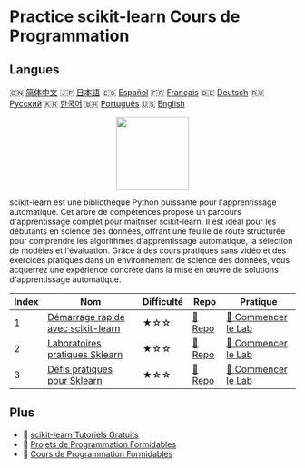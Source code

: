# Practice scikit-learn Cours de Programmation

## Langues

🇨🇳 [简体中文](README_zh.md) 🇯🇵 [日本語](README_ja.md) 🇪🇸 [Español](README_es.md) 🇫🇷 [Français](README_fr.md) 🇩🇪 [Deutsch](README_de.md) 🇷🇺 [Русский](README_ru.md) 🇰🇷 [한국어](README_ko.md) 🇧🇷 [Português](README_pt.md) 🇺🇸 [English](README.md) 

<div align="center">
<img width="128px" src="https://file.labex.io/path/N7q3t9dfWfEY.png">
</div>

scikit-learn est une bibliothèque Python puissante pour l'apprentissage automatique. Cet arbre de compétences propose un parcours d'apprentissage complet pour maîtriser scikit-learn. Il est idéal pour les débutants en science des données, offrant une feuille de route structurée pour comprendre les algorithmes d'apprentissage automatique, la sélection de modèles et l'évaluation. Grâce à des cours pratiques sans vidéo et des exercices pratiques dans un environnement de science des données, vous acquerrez une expérience concrète dans la mise en œuvre de solutions d'apprentissage automatique.

|   Index | Nom                                                                                             | Difficulté   | Repo                                                                   | Pratique                                                                         |
|---------|-------------------------------------------------------------------------------------------------|--------------|------------------------------------------------------------------------|----------------------------------------------------------------------------------|
|       1 | [Démarrage rapide avec scikit-learn](https://labex.io/fr/courses/quick-start-with-scikit-learn) | ★☆☆          | [🔗 Repo](https://github.com/labex-labs/quick-start-with-scikit-learn) | [🚀 Commencer le Lab](https://labex.io/fr/courses/quick-start-with-scikit-learn) |
|       2 | [Laboratoires pratiques Sklearn](https://labex.io/fr/courses/sklearn-practice-labs)             | ★☆☆          | [🔗 Repo](https://github.com/labex-labs/sklearn-practice-labs)         | [🚀 Commencer le Lab](https://labex.io/fr/courses/sklearn-practice-labs)         |
|       3 | [Défis pratiques pour Sklearn](https://labex.io/fr/courses/sklearn-practice-challenges)         | ★☆☆          | [🔗 Repo](https://github.com/labex-labs/sklearn-practice-challenges)   | [🚀 Commencer le Lab](https://labex.io/fr/courses/sklearn-practice-challenges)   |

## Plus

- 🔗 [scikit-learn Tutoriels Gratuits](https://github.com/labex-labs/sklearn-free-tutorials)
- 🔗 [Projets de Programmation Formidables](https://github.com/labex-labs/awesome-programming-projects)
- 🔗 [Cours de Programmation Formidables](https://github.com/labex-labs/awesome-programming-courses)

